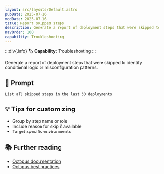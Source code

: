 ```yaml
---
layout: src/layouts/Default.astro
pubDate: 2025-07-16
modDate: 2025-07-16
title: Report skipped steps
description: Generate a report of deployment steps that were skipped to identify conditional logic or misconfiguration patterns.
navOrder: 100
capability: Troubleshooting
---
```


:::div{.info}
**🏷 Capability:** Troubleshooting
:::

Generate a report of deployment steps that were skipped to identify conditional logic or misconfiguration patterns.

## 📝 Prompt

```
List all skipped steps in the last 30 deployments
```

## 💡 Tips for customizing

- Group by step name or role
- Include reason for skip if available
- Target specific environments

## 📚 Further reading

- [Octopus documentation](https://octopus.com/docs)
- [Octopus best practices](https://octopus.com/docs/best-practices)
